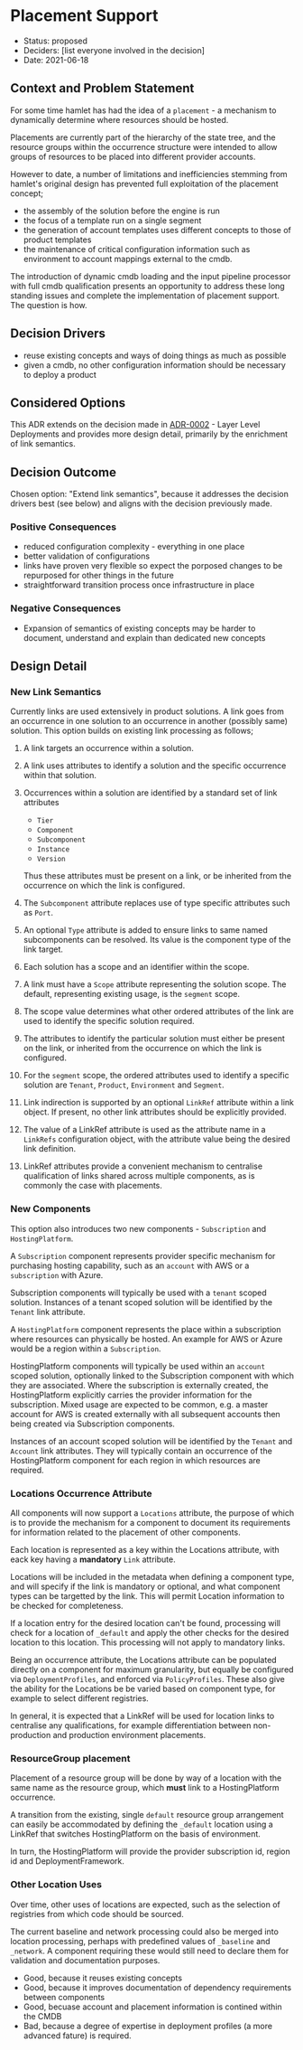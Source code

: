 # Placement Support

* Status: proposed
* Deciders: [list everyone involved in the decision] <!-- optional -->
* Date: 2021-06-18

## Context and Problem Statement

For some time hamlet has had the idea of a `placement` - a mechanism to dynamically determine where resources should be hosted.

Placements are currently part of the hierarchy of the state tree, and the resource groups within the occurrence structure were intended to allow groups of resources to be placed into different provider accounts.

However to date, a number of limitations and inefficiencies stemming from hamlet's original design has prevented full exploitation of the placement concept;
- the assembly of the solution before the engine is run
- the focus of a template run on a single segment
- the generation of account templates uses different concepts to those of product templates
- the maintenance of critical configuration information such as environment to account mappings external to the cmdb.

The introduction of dynamic cmdb loading and the input pipeline processor with full cmdb qualification presents an opportunity to address these long standing issues and complete the implementation of placement support. The question is how.

## Decision Drivers <!-- optional -->

* reuse existing concepts and ways of doing things as much as possible
* given a cmdb, no other configuration information should be necessary to deploy a product

## Considered Options

This ADR extends on the decision made in [ADR-0002](../0002-layer-deployments.md) - Layer Level Deployments and provides more design detail, primarily by the enrichment of link semantics.

## Decision Outcome

Chosen option: "Extend link semantics", because it addresses the decision drivers best (see below) and aligns with the decision previously made.

### Positive Consequences <!-- optional -->

* reduced configuration complexity - everything in one place
* better validation of configurations
* links have proven very flexible so expect the porposed changes to be repurposed for other things in the future
* straightforward transition process once infrastructure in place

### Negative Consequences <!-- optional -->

* Expansion of semantics of existing concepts may be harder to document, understand and explain than dedicated new concepts

## Design Detail

### New Link Semantics

Currently links are used extensively in product solutions. A link goes from an occurrence in one solution to an occurrence in another (possibly same) solution. This option builds on existing link processing as follows;

1. A link targets an occurrence within a solution.
1. A link uses attributes to identify a solution and the specific occurrence within that solution.
1. Occurrences within a solution are identified by a standard set of link attributes
     - `Tier`
     - `Component`
     - `Subcomponent`
     - `Instance`
     - `Version`

   Thus these attributes must be present on a link, or be inherited from the occurrence on which the link is configured.
1. The `Subcomponent` attribute replaces use of type specific attributes such as `Port`.
1. An optional `Type` attribute is added to ensure links to same named subcomponents can be resolved. Its value is the component type of the link target.
1. Each solution has a scope and an identifier within the scope.
1. A link must have a `Scope` attribute representing the solution scope. The default, representing existing usage, is the `segment` scope.
1. The scope value determines what other ordered attributes of the link are used to identify the specific solution required.
1. The attributes to identify the particular solution must either be present on the link, or inherited from the occurrence on which
the link is configured.
1. For the `segment` scope, the ordered attributes used to identify a specific solution are `Tenant`, `Product`, `Environment` and `Segment`.
1. Link indirection is supported by an optional `LinkRef` attribute within a link object. If present, no other link attributes should be explicitly provided.
1. The value of a LinkRef attribute is used as the attribute name in a `LinkRefs` configuration object, with the attribute value
being the desired link definition.
1. LinkRef attributes provide a convenient mechanism to centralise qualification of links shared across multiple components, as is commonly the case with placements.

### New Components

This option also introduces two new components - `Subscription` and `HostingPlatform`.

A `Subscription` component represents provider specific mechanism for purchasing hosting capability, such as an `account` with AWS or a `subscription` with Azure.

Subscription components will typically be used with a `tenant` scoped solution. Instances of a tenant scoped solution will be identified by the `Tenant` link attribute.

A `HostingPlatform` component represents the place within a subscription where resources can physically be hosted. An example for AWS or Azure would be a region within a `Subscription`.

HostingPlatform components will typically be used within an `account` scoped solution, optionally linked to the Subscription component with which they are associated. Where the subscription is externally created, the HostingPlatform explicitly carries the provider information for the subscription. Mixed usage are expected to be common, e.g. a master account for AWS is created externally with all subsequent accounts then being created via Subscription components.

Instances of an account scoped solution will be identified by the `Tenant` and `Account` link attributes. They will typically contain an occurrence of the HostingPlatform component for each region in which resources are required.

### Locations Occurrence Attribute

All components will now support a `Locations` attribute, the purpose of which is to provide the mechanism for a component to document its
requirements for information related to the placement of other components.

Each location is represented as a key within the Locations attribute, with eack key having a **mandatory** `Link` attribute.

Locations will be included in the metadata when defining a component type, and will specify if the link is mandatory or optional, and what component types can be targetted by the link. This will permit Location information to be checked for completeness.

If a location entry for the desired location can't be found, processing will check for a location of `_default` and apply the other checks for the desired location to this location. This processing will not apply to mandatory links.

Being an occurrence attribute, the Locations attribute can be populated directly on a component for maximum granularity, but equally be configured via `DeploymentProfiles`, and enforced via `PolicyProfiles`. These also give the ability for the Locations be be varied based on component type, for example to select different registries.

In general, it is expected that a LinkRef will be used for location links
to centralise any qualifications, for example differentiation between non-production and production environment placements.

### ResourceGroup placement
Placement of a resource group will be done by way of a location with the same name as the resource group, which **must** link to a HostingPlatform occurrence.

A transition from the existing, single `default` resource group arrangement can easily be accommodated by defining the `_default` location using a LinkRef that switches HostingPlatform on the basis of environment.

In turn, the HostingPlatform will provide the provider subscription id, region id and DeploymentFramework.

### Other Location Uses

Over time, other uses of locations are expected, such as the selection of registries from which code should be sourced.

The current baseline and network processing could also be merged into location processing, perhaps with predefined values of `_baseline` and `_network`. A component requiring these would still need to declare them for validation and documentation purposes.

* Good, because it reuses existing concepts
* Good, because it improves documentation of dependency requirements between components
* Good, becuase account and placement information is contined within the CMDB
* Bad, because a degree of expertise in deployment profiles (a more advanced fature) is required.

